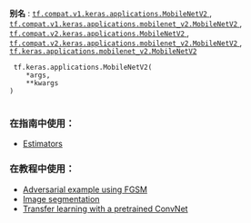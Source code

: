 **别名** : [ `tf.compat.v1.keras.applications.MobileNetV2` ](/api_docs/python/tf/keras/applications/MobileNetV2), [ `tf.compat.v1.keras.applications.mobilenet_v2.MobileNetV2` ](/api_docs/python/tf/keras/applications/MobileNetV2), [ `tf.compat.v2.keras.applications.MobileNetV2` ](/api_docs/python/tf/keras/applications/MobileNetV2), [ `tf.compat.v2.keras.applications.mobilenet_v2.MobileNetV2` ](/api_docs/python/tf/keras/applications/MobileNetV2), [ `tf.keras.applications.mobilenet_v2.MobileNetV2` ](/api_docs/python/tf/keras/applications/MobileNetV2)

```
 tf.keras.applications.MobileNetV2(
    *args,
    **kwargs
)
 
```

### 在指南中使用：
- [Estimators](https://tensorflow.google.cn/guide/estimator)


### 在教程中使用：
- [Adversarial example using FGSM](https://tensorflow.google.cn/tutorials/generative/adversarial_fgsm)
- [Image segmentation](https://tensorflow.google.cn/tutorials/images/segmentation)
- [Transfer learning with a pretrained ConvNet](https://tensorflow.google.cn/tutorials/images/transfer_learning)
